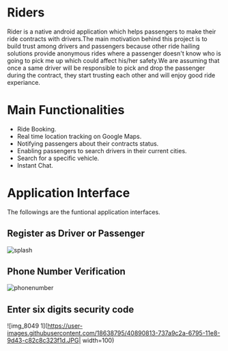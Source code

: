 # Riders
Rider is a native android application which helps passengers to make their ride contracts with drivers.The main motivation behind this project is to build trust among drivers and passengers because other ride hailing solutions provide anonymous rides where a passenger doesn't know who is going to pick me up which could affect his/her safety.We are assuming that once a same driver will be responsible to pick and drop the passenger during the contract, they start trusting each other and will enjoy good ride experiance.
# Main Functionalities
- Ride Booking.
- Real time location tracking on Google Maps.
- Notifying passengers about their contracts status.
- Enabling passengers to search drivers in their current cities.
- Search for a specific vehicle.
- Instant Chat. 
# Application Interface
The followings are the funtional application interfaces.
## Register as Driver or Passenger
![splash](https://user-images.githubusercontent.com/18638795/40890748-2b0182fc-6794-11e8-9a7e-3b059b6db444.png)
## Phone Number Verification
![phonenumber](https://user-images.githubusercontent.com/18638795/40890796-1dc6e70c-6795-11e8-9bbc-199fece2271b.png)
## Enter six digits security code
![img_8049 1](https://user-images.githubusercontent.com/18638795/40890813-737a9c2a-6795-11e8-9d43-c82c8c323f1d.JPG| width=100)



